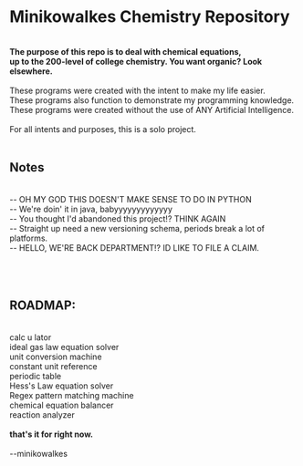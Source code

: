 # Minikowalkes Chemistry Repository
<br>
<b>The purpose of this repo is to deal with chemical equations,<br>
up to the 200-level of college chemistry. You want organic? Look elsewhere.</b><br>
<br>
These programs were created with the intent to make my life easier.<br>
These programs also function to demonstrate my programming knowledge.<br>
These programs were created without the use of ANY Artificial Intelligence. <br>
<br>
For all intents and purposes, this is a solo project. <br>
<br>
<h2>Notes</h2><br>
-- OH MY GOD THIS DOESN'T MAKE SENSE TO DO IN PYTHON<br>
-- We're doin' it in java, babyyyyyyyyyyyyy<br>
-- You thought I'd abandoned this project!? THINK AGAIN<br>
-- Straight up need a new versioning schema, periods break a lot of platforms.<br>
-- HELLO, WE'RE BACK DEPARTMENT!? ID LIKE TO FILE A CLAIM.<br>
<br>
<br>
<br>
<h2>ROADMAP:</h2><br>
calc u lator <br>
ideal gas law equation solver<br>
unit conversion machine<br>
constant unit reference<br>
periodic table <br>
Hess's Law equation solver <br>
Regex pattern matching machine <br>
chemical equation balancer <br>
reaction analyzer <br>
<br>
<strong>that's it for right now.</strong><br>
<br>
--minikowalkes
